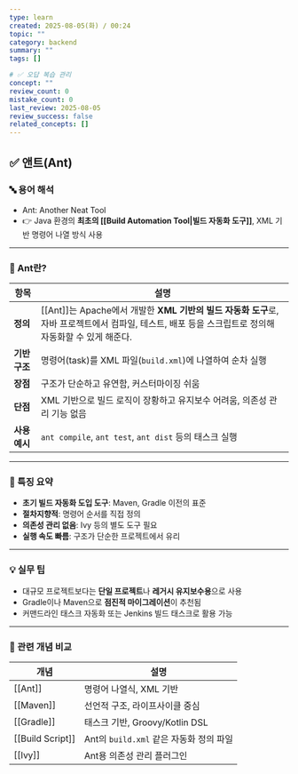 ```yaml
---
type: learn
created: 2025-08-05(화) / 00:24
topic: ""
category: backend
summary: ""
tags: []

# ✅ 오답 복습 관리
concept: ""
review_count: 0
mistake_count: 0
last_review: 2025-08-05
review_success: false
related_concepts: []
---
```

## ✅ 앤트(Ant)

### 🔤 용어 해석

- Ant: Another Neat Tool  
- 👉 Java 환경의 **최초의 [[Build Automation Tool|빌드 자동화 도구]]**, XML 기반 명령어 나열 방식 사용

---

### 🧩 Ant란?

| 항목 | 설명 |
|------|------|
| **정의** | [[Ant]]는 Apache에서 개발한 **XML 기반의 빌드 자동화 도구**로, 자바 프로젝트에서 컴파일, 테스트, 배포 등을 스크립트로 정의해 자동화할 수 있게 해준다. |
| **기반 구조** | 명령어(task)를 XML 파일(`build.xml`)에 나열하여 순차 실행 |
| **장점** | 구조가 단순하고 유연함, 커스터마이징 쉬움 |
| **단점** | XML 기반으로 빌드 로직이 장황하고 유지보수 어려움, 의존성 관리 기능 없음 |
| **사용 예시** | `ant compile`, `ant test`, `ant dist` 등의 태스크 실행 |

---

### 🧠 특징 요약

- **초기 빌드 자동화 도입 도구**: Maven, Gradle 이전의 표준
- **절차지향적**: 명령어 순서를 직접 정의
- **의존성 관리 없음**: Ivy 등의 별도 도구 필요
- **실행 속도 빠름**: 구조가 단순한 프로젝트에서 유리

---

### 💡 실무 팁

- 대규모 프로젝트보다는 **단일 프로젝트**나 **레거시 유지보수용**으로 사용
- Gradle이나 Maven으로 **점진적 마이그레이션**이 추천됨
- 커맨드라인 태스크 자동화 또는 Jenkins 빌드 태스크로 활용 가능

---

### 🔗 관련 개념 비교

| 개념 | 설명 |
|------|------|
| [[Ant]] | 명령어 나열식, XML 기반 |
| [[Maven]] | 선언적 구조, 라이프사이클 중심 |
| [[Gradle]] | 태스크 기반, Groovy/Kotlin DSL |
| [[Build Script]] | Ant의 `build.xml` 같은 자동화 정의 파일 |
| [[Ivy]] | Ant용 의존성 관리 플러그인 |

